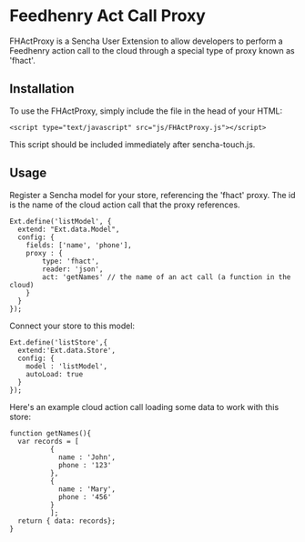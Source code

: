 # Feedhenry Act Call Proxy

FHActProxy is a Sencha User Extension to allow developers to perform a Feedhenry action call to the cloud through a special type of proxy known as 'fhact'. 

## Installation
To use the FHActProxy, simply include the file in the head of your HTML: 

    <script type="text/javascript" src="js/FHActProxy.js"></script>

This script should be included immediately after sencha-touch.js. 

## Usage
Register a Sencha model for your store, referencing the 'fhact' proxy. The id is the name of the cloud action call that the proxy references. 

    Ext.define('listModel', {
      extend: "Ext.data.Model",
      config: {
        fields: ['name', 'phone'],
        proxy : {
            type: 'fhact',
            reader: 'json',
            act: 'getNames' // the name of an act call (a function in the cloud)
        }
      }
    });

Connect your store to this model:
  
    Ext.define('listStore',{
      extend:'Ext.data.Store',
      config: {
        model : 'listModel',
        autoLoad: true
      }
    });

Here's an example cloud action call loading some data to work with this store:

    function getNames(){
      var records = [
              {
                name : 'John',
                phone : '123'
              },
              {
                name : 'Mary',
                phone : '456'
              }
              ];
      return { data: records};
    }
